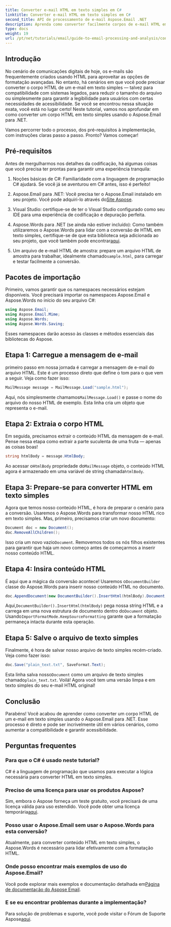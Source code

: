 ```yaml
---
title: Converter e-mail HTML em texto simples em C#
linktitle: Converter e-mail HTML em texto simples em C#
second_title: API de processamento de e-mail Aspose.Email .NET
description: Aprenda como converter facilmente corpos de e-mail HTML em texto simples usando o Aspose.Email para .NET neste tutorial detalhado e passo a passo.
type: docs
weight: 19
url: /pt/net/tutorials/email/guide-to-email-processing-and-analysis/convert-html-email-to-plain-text/
---
```

## Introdução

No cenário de comunicações digitais de hoje, os e-mails são frequentemente criados usando HTML para aproveitar as opções de formatação avançadas. No entanto, há cenários em que você pode precisar converter o corpo HTML de um e-mail em texto simples — talvez para compatibilidade com sistemas legados, para reduzir o tamanho do arquivo ou simplesmente para garantir a legibilidade para usuários com certas necessidades de acessibilidade. Se você se encontrou nessa situação exata, você está no lugar certo! Neste tutorial, vamos nos aprofundar em como converter um corpo HTML em texto simples usando o Aspose.Email para .NET. 

Vamos percorrer todo o processo, dos pré-requisitos à implementação, com instruções claras passo a passo. Pronto? Vamos começar!

## Pré-requisitos

Antes de mergulharmos nos detalhes da codificação, há algumas coisas que você precisa ter prontas para garantir uma experiência tranquila:

1. Noções básicas de C#: Familiaridade com a linguagem de programação C# ajudará. Se você já se aventurou em C# antes, isso é perfeito!

2. Aspose.Email para .NET: Você precisa ter o Aspose.Email instalado em seu projeto. Você pode adquiri-lo através do[Site Aspose](https://releases.aspose.com/email/net/).

3. Visual Studio: certifique-se de ter o Visual Studio configurado como seu IDE para uma experiência de codificação e depuração perfeita.

4.  Aspose.Words para .NET (se ainda não estiver incluído): Como também utilizaremos o Aspose.Words para lidar com a conversão de HTML em texto simples, certifique-se de que esta biblioteca seja adicionada ao seu projeto, que você também pode encontrar[aqui](https://releases.aspose.com/words/net/).

5.  Um arquivo de e-mail HTML de amostra: prepare um arquivo HTML de amostra para trabalhar, idealmente chamado`sample.html`, para carregar e testar facilmente a conversão.

## Pacotes de importação

Primeiro, vamos garantir que os namespaces necessários estejam disponíveis. Você precisará importar os namespaces Aspose.Email e Aspose.Words no início do seu arquivo C#:

```csharp
using Aspose.Email;
using Aspose.Email.Mime;
using Aspose.Words;
using Aspose.Words.Saving;
```

Esses namespaces darão acesso às classes e métodos essenciais das bibliotecas do Aspose.

## Etapa 1: Carregue a mensagem de e-mail

primeiro passo em nossa jornada é carregar a mensagem de e-mail do arquivo HTML. Este é um processo direto que define o tom para o que vem a seguir. Veja como fazer isso:

```csharp
MailMessage message = MailMessage.Load("sample.html");
```

 Aqui, nós simplesmente chamamos`MailMessage.Load()` e passe o nome do arquivo do nosso HTML de exemplo. Esta linha cria um objeto que representa o e-mail.

## Etapa 2: Extraia o corpo HTML

Em seguida, precisamos extrair o conteúdo HTML da mensagem de e-mail. Pense nessa etapa como extrair a parte suculenta de uma fruta — apenas as coisas boas!

```csharp
string htmlBody = message.HtmlBody;
```

 Ao acessar o`HtmlBody` propriedade do`MailMessage` objeto, o conteúdo HTML agora é armazenado em uma variável de string chamada`htmlBody`.

## Etapa 3: Prepare-se para converter HTML em texto simples

Agora que temos nosso conteúdo HTML, é hora de preparar o cenário para a conversão. Usaremos o Aspose.Words para transformar nosso HTML rico em texto simples. Mas, primeiro, precisamos criar um novo documento:

```csharp
Document doc = new Document();
doc.RemoveAllChildren();
```

 Isso cria um novo vazio`Document`. Removemos todos os nós filhos existentes para garantir que haja um novo começo antes de começarmos a inserir nosso conteúdo HTML.

## Etapa 4: Insira conteúdo HTML

 É aqui que a mágica da conversão acontece! Usaremos o`DocumentBuilder` classe do Aspose.Words para inserir nosso conteúdo HTML no documento. 

```csharp
doc.AppendDocument(new DocumentBuilder().InsertHtml(htmlBody).Document, ImportFormatMode.KeepSourceFormatting);
```

 Aqui,`DocumentBuilder().InsertHtml(htmlBody)` pega nossa string HTML e a carrega em uma nova estrutura de documento dentro do`Document` objeto. Usando`ImportFormatMode.KeepSourceFormatting` garante que a formatação permaneça intacta durante esta operação.

## Etapa 5: Salve o arquivo de texto simples

Finalmente, é hora de salvar nosso arquivo de texto simples recém-criado. Veja como fazer isso:

```csharp
doc.Save("plain_text.txt", SaveFormat.Text);
```

 Esta linha salva nosso`Document` como um arquivo de texto simples chamado`plain_text.txt`. Voilá! Agora você tem uma versão limpa e em texto simples do seu e-mail HTML original!

## Conclusão

Parabéns! Você acabou de aprender como converter um corpo HTML de um e-mail em texto simples usando o Aspose.Email para .NET. Esse processo é direto e pode ser incrivelmente útil em vários cenários, como aumentar a compatibilidade e garantir acessibilidade. 

## Perguntas frequentes

### Para que o C# é usado neste tutorial?  
C# é a linguagem de programação que usamos para executar a lógica necessária para converter HTML em texto simples.

### Preciso de uma licença para usar os produtos Aspose?  
 Sim, embora o Aspose forneça um teste gratuito, você precisará de uma licença válida para uso estendido. Você pode obter uma licença temporária[aqui](https://purchase.conholdate.com/temporary-license/).

### Posso usar o Aspose.Email sem usar o Aspose.Words para esta conversão?  
Atualmente, para converter conteúdo HTML em texto simples, o Aspose.Words é necessário para lidar efetivamente com a formatação HTML.

### Onde posso encontrar mais exemplos de uso do Aspose.Email?  
 Você pode explorar mais exemplos e documentação detalhada em[Página de documentação do Aspose Email](https://reference.aspose.com/email/net/).

### E se eu encontrar problemas durante a implementação?  
 Para solução de problemas e suporte, você pode visitar o Fórum de Suporte Aspose[aqui](https://forum.aspose.com/c/email/12/).